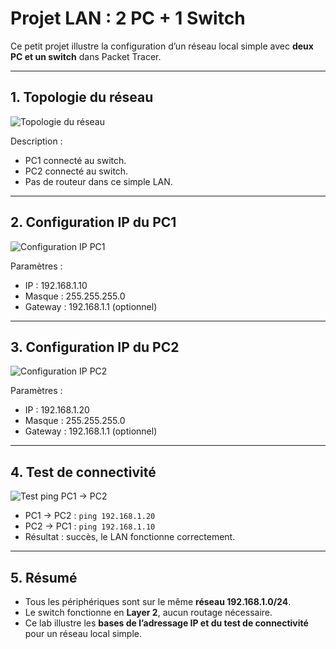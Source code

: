# Projet LAN : 2 PC + 1 Switch

Ce petit projet illustre la configuration d’un réseau local simple avec **deux PC et un switch** dans Packet Tracer.

---

## 1. Topologie du réseau

![Topologie du réseau](https://github.com/loicpgs/TSSR_Lab/blob/e68b677863e3fba0e84ffa388de89b0ea5f96741/Assets/Lab1/Lab1_Captures.md/Capture%20d'%C3%A9cran%202025-09-08%20174745.png)

Description :  
- PC1 connecté au switch.  
- PC2 connecté au switch.  
- Pas de routeur dans ce simple LAN.

---

## 2. Configuration IP du PC1

![Configuration IP PC1](https://github.com/loicpgs/TSSR_Lab/blob/e68b677863e3fba0e84ffa388de89b0ea5f96741/Assets/Lab1/Lab1_Captures.md/Capture%20d'%C3%A9cran%202025-09-08%20174757.png)

Paramètres :  
- IP : 192.168.1.10  
- Masque : 255.255.255.0  
- Gateway : 192.168.1.1 (optionnel)

---

## 3. Configuration IP du PC2

![Configuration IP PC2](https://github.com/loicpgs/TSSR_Lab/blob/e68b677863e3fba0e84ffa388de89b0ea5f96741/Assets/Lab1/Lab1_Captures.md/Capture%20d'%C3%A9cran%202025-09-08%20174805.png)

Paramètres :  
- IP : 192.168.1.20  
- Masque : 255.255.255.0  
- Gateway : 192.168.1.1 (optionnel)

---

## 4. Test de connectivité

![Test ping PC1 → PC2](https://github.com/loicpgs/TSSR_Lab/blob/e68b677863e3fba0e84ffa388de89b0ea5f96741/Assets/Lab1/Lab1_Captures.md/Capture%20d'%C3%A9cran%202025-09-08%20174918.png)

- PC1 → PC2 : `ping 192.168.1.20`  
- PC2 → PC1 : `ping 192.168.1.10`  
- Résultat : succès, le LAN fonctionne correctement.

---

## 5. Résumé

- Tous les périphériques sont sur le même **réseau 192.168.1.0/24**.  
- Le switch fonctionne en **Layer 2**, aucun routage nécessaire.  
- Ce lab illustre les **bases de l’adressage IP et du test de connectivité** pour un réseau local simple.
